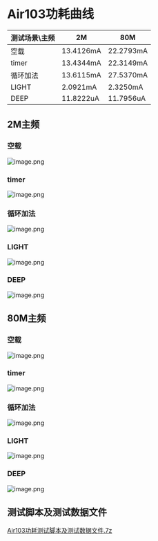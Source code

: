 # Air103功耗曲线

| 测试场景\主频 | 2M | 80M |
| --- | --- | --- |
| 空载 | 13.4126mA | 22.2793mA |
| timer |13.4344mA | 22.3149mA |
| 循环加法 |13.6115mA| 27.5370mA |
| LIGHT |2.0921mA | 2.3250mA|
| DEEP | 11.8222uA | 11.7956uA|

## 2M主频

### 空载

![image.png](https://cdn.openluat-luatcommunity.openluat.com/images/20220302190214383_image.png)

### timer

![image.png](https://cdn.openluat-luatcommunity.openluat.com/images/20220302190216878_image.png)

### 循环加法

![image.png](https://cdn.openluat-luatcommunity.openluat.com/images/20220302190221908_image.png)

### LIGHT

![image.png](https://cdn.openluat-luatcommunity.openluat.com/images/20220302190231182_image.png)

### DEEP

![image.png](https://cdn.openluat-luatcommunity.openluat.com/images/20220302190226184_image.png)

## 80M主频

### 空载

![image.png](https://cdn.openluat-luatcommunity.openluat.com/images/20220302190252862_image.png)

### timer

![image.png](https://cdn.openluat-luatcommunity.openluat.com/images/20220302190247168_image.png)

### 循环加法

![image.png](https://cdn.openluat-luatcommunity.openluat.com/images/20220302190244578_image.png)

### LIGHT

![image.png](https://cdn.openluat-luatcommunity.openluat.com/images/20220302190236896_image.png)

### DEEP

![image.png](https://cdn.openluat-luatcommunity.openluat.com/images/20220302190239449_image.png)

## 测试脚本及测试数据文件

[Air103功耗测试脚本及测试数据文件.7z](https://cdn.openluat-luatcommunity.openluat.com/attachment/20220302193243035_Air103功耗测试脚本及测试数据文件.7z)
